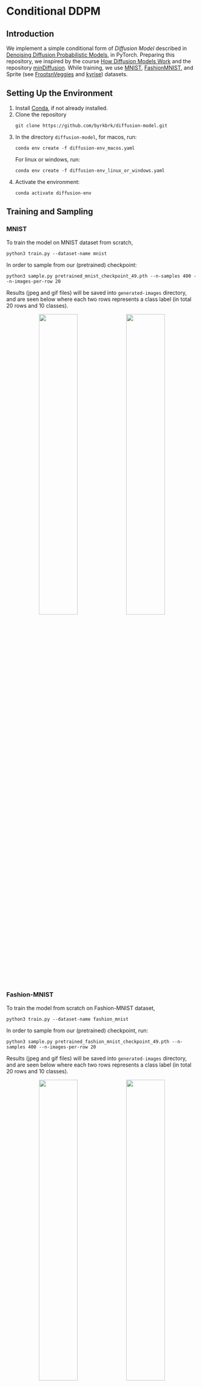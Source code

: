 # Conditional DDPM

## Introduction

We implement a simple conditional form of *Diffusion Model* described in [Denoising Diffusion Probabilistic Models](https://arxiv.org/abs/2006.11239), in PyTorch. Preparing this repository, we inspired by the course [How Diffusion Models Work](https://www.deeplearning.ai/short-courses/how-diffusion-models-work) and the repository [minDiffusion](https://github.com/cloneofsimo/minDiffusion). While training, we use [MNIST](http://yann.lecun.com/exdb/mnist/), [FashionMNIST](https://github.com/zalandoresearch/fashion-mnist), and Sprite (see [FrootsnVeggies](https://zrghr.itch.io/froots-and-veggies-culinary-pixels) and [kyrise](https://kyrise.itch.io/)) datasets.

## Setting Up the Environment

1. Install [Conda](https://conda.io/projects/conda/en/latest/user-guide/install/index.html), if not already installed.
2. Clone the repository
    ~~~
    git clone https://github.com/byrkbrk/diffusion-model.git
    ~~~
3. In the directory `diffusion-model`, for macos, run:
    ~~~
    conda env create -f diffusion-env_macos.yaml
    ~~~
    For linux or windows, run:
    ~~~
    conda env create -f diffusion-env_linux_or_windows.yaml
    ~~~
4. Activate the environment:
    ~~~
    conda activate diffusion-env
    ~~~

## Training and Sampling

### MNIST
To train the model on MNIST dataset from scratch,
~~~
python3 train.py --dataset-name mnist
~~~

In order to sample from our (pretrained) checkpoint:
~~~
python3 sample.py pretrained_mnist_checkpoint_49.pth --n-samples 400 --n-images-per-row 20
~~~

Results (jpeg and gif files) will be saved into `generated-images` directory, and are seen below where each two rows represents a class label (in total 20 rows and 10 classes).

<p align="center">
  <img src="files-for-readme/mnist_ddpm_images.jpeg" width="45%" />
  <img src="files-for-readme/mnist_ani.gif" width="45%" />
</p>

### Fashion-MNIST

To train the model from scratch on Fashion-MNIST dataset,
~~~
python3 train.py --dataset-name fashion_mnist
~~~

In order to sample from our (pretrained) checkpoint, run:
~~~
python3 sample.py pretrained_fashion_mnist_checkpoint_49.pth --n-samples 400 --n-images-per-row 20
~~~

Results (jpeg and gif files) will be saved into `generated-images` directory, and are seen below where each two rows represents a class label (in total 20 rows and 10 classes).

<p align="center">
  <img src="files-for-readme/fashion_mnist_ddpm_images.jpeg" width="45%" />
  <img src="files-for-readme/fashion_mnist_ani.gif" width="45%" />
</p>

### Sprite
To train the model from scratch on Sprite dataset:
~~~
python3 train.py --dataset-name sprite
~~~

In order to sample from our (pretrained) checkpoint, run:
~~~
python3 sample.py pretrained_sprite_checkpoint_49.pth --n-samples 225 --n-images-per-row 15
~~~

Results (jpeg and gif files) will be saved into `generated-images` directory, and are seen below where each three rows represents a class label (in total 15 rows and 5 classes).

<p align="center">
  <img src="files-for-readme/sprite_ddpm_images.jpeg" width="45%" />
  <img src="files-for-readme/sprite_ani.gif" width="45%" />
</p>

### Paired Stain Dataset
To train on a paired dataset located at `E:/patches` containing `stained` and `unstained` folders:
~~~
python3 train.py --dataset-name paired --dataset-path E:/patches
~~~

This will learn to generate stained images conditioned on their unstained counterparts.

